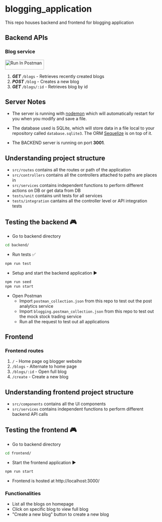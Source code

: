 # blogging_application

This repo houses backend and frontend for blogging application

## Backend APIs
### Blog service
[<img src="https://run.pstmn.io/button.svg" alt="Run In Postman" style="width: 128px; height: 32px;">](https://app.getpostman.com/run-collection/11273162-5fcf7e79-ab6f-4ae4-a760-0ed279aeb9b5?action=collection%2Ffork&source=rip_markdown&collection-url=entityId%3D11273162-5fcf7e79-ab6f-4ae4-a760-0ed279aeb9b5%26entityType%3Dcollection%26workspaceId%3D23b2cc40-0e40-4074-9f28-d84c3c95dc5b)

1. **_GET_** `/blogs` - Retrieves recently created blogs
1. **_POST_** `/blog` - Creates a new blog
1. **_GET_** `/blogs/:id` - Retrieves blog by id

## Server Notes

- The server is running with [nodemon](https://nodemon.io/) which will automatically restart for you when you modify and save a file.

- The database used is SQLite, which will store data in a file local to your repository called `database.sqlite3`. The ORM [Sequelize](http://docs.sequelizejs.com/) is on top of it.

- The BACKEND server is running on port **3001**.

## Understanding project structure
- `src/routes` contains all the routes or path of the application
- `src/controllers` contains all the controllers attached to paths are places in
- `src/services` contains independent functions to perform different actions on DB or get data from DB
- `tests/unit` contains unit tests for all services
- `tests/integration` cantains all the controller level or API integration tests

## Testing the backend 🎮
- Go to backend directory
```sh
cd backend/
```
- Run tests ✅
```sh
npm run test
```
- Setup and start the backend application ▶️
```sh
npm run seed
npm run start
```
- Open Postman
  - Import `postman_collection.json` from this repo to test out the post analytics service
  - Import `blogging.postman_collection.json` from this repo to test out the mock stock trading service
  - Run all the request to test out all applications


## Frontend

### Frontend routes
1. `/` - Home page og blogger website
1. `/blogs` - Alternate to home page
1. `/blogs/:id` - Open full blog
1. `/create` - Create a new blog

## Understanding frontend project structure
- `src/components` contains all the UI components
- `src/services` contains independent functions to perform different backend API calls

## Testing the frontend 🎮
- Go to backend directory
```sh
cd frontend/
```
- Start the frontend application ▶️
```sh
npm run start
```
- Frontend is hosted at http://localhost:3000/

### Functionalities
- List all the blogs on homepage
- Click on specific blog to view full blog
- "Create a new blog" button to create a new blog
